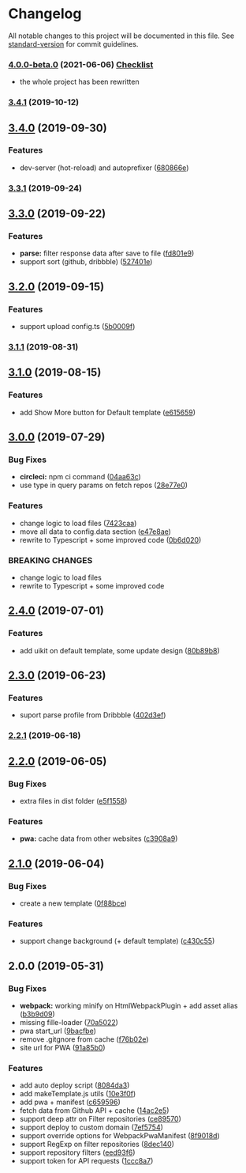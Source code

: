 # Changelog

All notable changes to this project will be documented in this file. See [standard-version](https://github.com/conventional-changelog/standard-version) for commit guidelines.

### [4.0.0-beta.0](https://github.com/GPortfolio/GPortfolio/compare/v3.4.1...v4.0.0-beta.0) (2021-06-06) [Checklist](release-checklists/release-4.0.0-beta.0.md)

* the whole project has been rewritten


### [3.4.1](https://github.com/GPortfolio/GPortfolio/compare/v3.4.0...v3.4.1) (2019-10-12)



## [3.4.0](https://github.com/GPortfolio/GPortfolio/compare/v3.3.1...v3.4.0) (2019-09-30)


### Features

* dev-server (hot-reload) and autoprefixer ([680866e](https://github.com/GPortfolio/GPortfolio/commit/680866e))



### [3.3.1](https://github.com/GPortfolio/GPortfolio/compare/v3.3.0...v3.3.1) (2019-09-24)



## [3.3.0](https://github.com/GPortfolio/GPortfolio/compare/v3.2.0...v3.3.0) (2019-09-22)


### Features

* **parse:** filter response data after save to file ([fd801e9](https://github.com/GPortfolio/GPortfolio/commit/fd801e9))
* support sort (github, dribbble) ([527401e](https://github.com/GPortfolio/GPortfolio/commit/527401e))



## [3.2.0](https://github.com/GPortfolio/GPortfolio/compare/v3.1.1...v3.2.0) (2019-09-15)


### Features

* support upload config.ts ([5b0009f](https://github.com/GPortfolio/GPortfolio/commit/5b0009f))



### [3.1.1](https://github.com/GPortfolio/GPortfolio/compare/v3.1.0...v3.1.1) (2019-08-31)



## [3.1.0](https://github.com/GPortfolio/GPortfolio/compare/v3.0.0...v3.1.0) (2019-08-15)


### Features

* add Show More button for Default template ([e615659](https://github.com/GPortfolio/GPortfolio/commit/e615659))



## [3.0.0](https://github.com/GPortfolio/GPortfolio/compare/v2.4.0...v3.0.0) (2019-07-29)


### Bug Fixes

* **circleci:** npm ci command ([04aa63c](https://github.com/GPortfolio/GPortfolio/commit/04aa63c))
* use type in query params on fetch repos ([28e77e0](https://github.com/GPortfolio/GPortfolio/commit/28e77e0))


### Features

* change logic to load files ([7423caa](https://github.com/GPortfolio/GPortfolio/commit/7423caa))
* move all data to config.data section ([e47e8ae](https://github.com/GPortfolio/GPortfolio/commit/e47e8ae))
* rewrite to Typescript + some improved code ([0b6d020](https://github.com/GPortfolio/GPortfolio/commit/0b6d020))


### BREAKING CHANGES

* change logic to load files
* rewrite to Typescript + some improved code



## [2.4.0](https://github.com/GPortfolio/GPortfolio/compare/v2.3.0...v2.4.0) (2019-07-01)


### Features

* add uikit on default template, some update design ([80b89b8](https://github.com/GPortfolio/GPortfolio/commit/80b89b8))



## [2.3.0](https://github.com/GPortfolio/GPortfolio/compare/v2.2.1...v2.3.0) (2019-06-23)


### Features

* suport parse profile from Dribbble ([402d3ef](https://github.com/GPortfolio/GPortfolio/commit/402d3ef))



### [2.2.1](https://github.com/GPortfolio/GPortfolio/compare/v2.2.0...v2.2.1) (2019-06-18)



## [2.2.0](https://github.com/GPortfolio/GPortfolio/compare/v2.1.0...v2.2.0) (2019-06-05)


### Bug Fixes

* extra files in <root> dist folder ([e5f1558](https://github.com/GPortfolio/GPortfolio/commit/e5f1558))


### Features

* **pwa:** cache data from other websites ([c3908a9](https://github.com/GPortfolio/GPortfolio/commit/c3908a9))



## [2.1.0](https://github.com/GPortfolio/GPortfolio/compare/v2.0.0...v2.1.0) (2019-06-04)


### Bug Fixes

* create a new template ([0f88bce](https://github.com/GPortfolio/GPortfolio/commit/0f88bce))


### Features

* support change background (+ default template) ([c430c55](https://github.com/GPortfolio/GPortfolio/commit/c430c55))



## 2.0.0 (2019-05-31)


### Bug Fixes

* **webpack:** working minify on HtmlWebpackPlugin + add asset alias ([b3b9d09](https://github.com/GPortfolio/GPortfolio/commit/b3b9d09))
* missing fille-loader ([70a5022](https://github.com/GPortfolio/GPortfolio/commit/70a5022))
* pwa start_url ([9bacfbe](https://github.com/GPortfolio/GPortfolio/commit/9bacfbe))
* remove .gitgnore from cache ([f76b02e](https://github.com/GPortfolio/GPortfolio/commit/f76b02e))
* site url for PWA ([91a85b0](https://github.com/GPortfolio/GPortfolio/commit/91a85b0))


### Features

* add auto deploy script ([8084da3](https://github.com/GPortfolio/GPortfolio/commit/8084da3))
* add makeTemplate.js utils ([10e3f0f](https://github.com/GPortfolio/GPortfolio/commit/10e3f0f))
* add pwa + manifest ([c659596](https://github.com/GPortfolio/GPortfolio/commit/c659596))
* fetch data from Github API + cache ([14ac2e5](https://github.com/GPortfolio/GPortfolio/commit/14ac2e5))
* support deep attr on Filter repositories ([ce89570](https://github.com/GPortfolio/GPortfolio/commit/ce89570))
* support deploy to custom domain ([7ef5754](https://github.com/GPortfolio/GPortfolio/commit/7ef5754))
* support override options for WebpackPwaManifest ([8f9018d](https://github.com/GPortfolio/GPortfolio/commit/8f9018d))
* support RegExp on filter repositories ([8dec140](https://github.com/GPortfolio/GPortfolio/commit/8dec140))
* support repository filters ([eed93f6](https://github.com/GPortfolio/GPortfolio/commit/eed93f6))
* support token for API requests ([1ccc8a7](https://github.com/GPortfolio/GPortfolio/commit/1ccc8a7))
